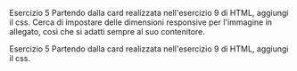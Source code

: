 Esercizio 5
Partendo dalla card realizzata nell'esercizio 9 di HTML, aggiungi il css.
Cerca di impostare delle dimensioni responsive per l'immagine in allegato, così che si adatti sempre al suo contenitore.

Esercizio 5
Partendo dalla card realizzata nell'esercizio 9 di HTML, aggiungi il css.